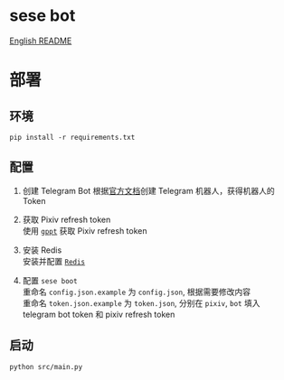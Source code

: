 # sese bot
[English README](./README_EN.md)

# 部署  
## 环境
`pip install -r requirements.txt`  
## 配置
1. 创建 Telegram Bot
根据[官方文档](https://core.telegram.org/bots#3-how-do-i-create-a-bot)创建 Telegram 机器人，获得机器人的Token

2. 获取 Pixiv refresh token  
使用 [`gppt`](https://github.com/eggplants/get-pixivpy-token) 获取 Pixiv refresh token

3. 安装 Redis  
安装并配置 [`Redis`](https://github.com/redis/redis)

4. 配置 `sese boot`  
重命名 `config.json.example` 为 `config.json`, 根据需要修改内容  
重命名 `token.json.example` 为 `token.json`, 分别在 `pixiv`, `bot` 填入 telegram bot token 和 pixiv refresh token

## 启动  
`python src/main.py`